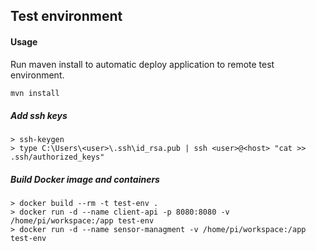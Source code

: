 ## Test environment

#### Usage
Run maven install to automatic deploy application to remote test environment.
```java
mvn install
```

##### Add ssh keys 
```shell script
> ssh-keygen
> type C:\Users\<user>\.ssh\id_rsa.pub | ssh <user>@<host> "cat >> .ssh/authorized_keys"
```

##### Build Docker image and containers
```shell script
> docker build --rm -t test-env .
> docker run -d --name client-api -p 8080:8080 -v /home/pi/workspace:/app test-env
> docker run -d --name sensor-managment -v /home/pi/workspace:/app test-env
```
